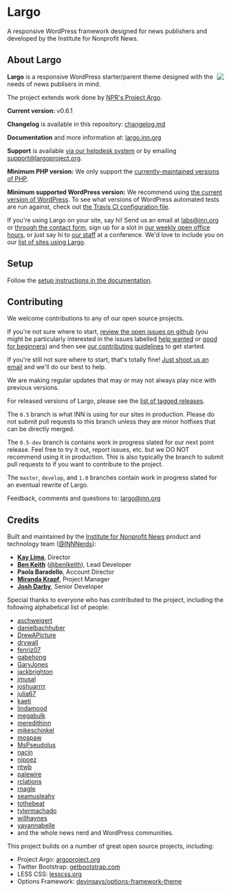 # Largo

A responsive WordPress framework designed for news publishers and developed by the Institute for Nonprofit News.

## About Largo

<img align="right" src="/img/largo-login-logo.png" />

**Largo** is a responsive WordPress starter/parent theme designed with the needs of news publisers in mind.

The project extends work done by [NPR's Project Argo](http://argoproject.org/).

**Current version:** v0.6.1

**Changelog** is available in this repository: [changelog.md](./changelog.md)

**Documentation** and more information at: [largo.inn.org](https://largo.inn.org)

**Support** is available [via our helpdesk system](http://support.largoproject.org/) or by emailing [support@largoproject.org](mailto:support@largoproject.org).

**Minimum PHP version:** We only support the [currently-maintained versions of PHP](https://secure.php.net/supported-versions.php).

**Minimum supported WordPress version:** We recommend using [the current version of WordPress](https://wordpress.org/download/releases/). To see what versions of WordPress automated tests are run against, check out [the Travis CI configuration file](./.travis.yml).

If you're using Largo on your site, say hi! Send us an email at [labs@inn.org](mailto:labs@inn.org) or [through the contact form](https://labs.inn.org/contact/), sign up for a slot in [our weekly open office hours](https://docs.google.com/spreadsheets/d/1p-twn2D8oow7vXBfkcdYcZnVA4z8Q42OMs77KlHwf-g/edit#gid=0), or just say hi to [our staff](https://labs.inn.org/nerds/) at a conference. We'd love to include you on our [list of sites using Largo](https://github.com/INN/largo/wiki/Sites-Using-Largo).

## Setup

Follow the [setup instructions in the documentation](http://largo.readthedocs.io/users/download.html).

## Contributing

We welcome contributions to any of our open source projects.

If you're not sure where to start, [review the open issues on github](https://github.com/INN/Largo/issues) (you might be particularly interested in the issues labelled [help wanted](https://github.com/INN/Largo/labels/help%20wanted) or [good for beginners](https://github.com/INN/Largo/issues?q=label%3A%22good+for+beginners%22)) and then see [our contributing guidelines](/contributing.md) to get started.

If you're still not sure where to start, that's totally fine! [Just shoot us an email](mailto:nerds@inn.org) and we'll do our best to help.

We are making regular updates that may or may not always play nice with previous versions.

For released versions of Largo, please see the [list of tagged releases](https://github.com/INN/Largo/releases).

The `0.5` branch is what INN is using for our sites in production. Please do not submit pull requests to this branch unless they are minor hotfixes that can be directly merged.

The `0.5-dev` branch is contains work in progress slated for our next point release. Feel free to try it out, report issues, etc. but we DO NOT recommend using it in production. This is also typically the branch to submit pull requests to if you want to contribute to the project.

The `master`, `develop`, and `1.0` branches contain work in progress slated for an eventual rewrite of Largo.

Feedback, comments and questions to: [largo@inn.org](mailto:largo@inn.org)

## Credits

Built and maintained by the [Institute for Nonprofit News](http://inn.org) product and technology team ([@INNNerds](http://twitter.com/INNNerds)):

- **[Kay Lima](https://github.com/kaylima)**, Director
- **[Ben Keith](https://github.com/benlk)** ([@benlkeith](http://twitter.com/benlkeith)), Lead Developer
- **Paola Baradello**, Account Director
- **[Miranda Krapf](https://github.com/MirandaEcho)**, Project Manager
- **[Josh Darby](https://github.com/joshdarby)**, Senior Developer

Special thanks to everyone who has contributed to the project, including the following alphabetical list of people:
- [aschweigert](https://github.com/aschweigert)
- [danielbachhuber](http://github.com/danielbachhuber)
- [DrewAPicture](http://github.com/drewapicture)
- [drywall](http://github.com/drywall)
- [fenriz07](http://github.com/fenriz07)
- [gabehong](https://github.com/gabehong)
- [GaryJones](http://github.com/garyjones)
- [jackbrighton](http://github.com/jackbrighton)
- [jmusal](https://github.com/jmusal)
- [joshuarrrr](http://github.com/joshuarrrr)
- [julia67](https://github.com/julia67)
- [kaeti](https://github.com/kaeti)
- [lindamood](http://github.com/lindamood)
- [megabulk](https://github.com/megabulk)
- [meredithinn](http://github.com/meredithinn)
- [mikeschinkel](https://github.com/mikeschinkel)
- [mospaw](http://github.com/mospaw)
- [MsPseudolus](https://github.com/MsPseudolus)
- [nacin](http://github.com/nacin)
- [nipoez](http://github.com/nipoez)
- [ntwb](https://github.com/ntwb)
- [palewire](http://github.com/palewire)
- [rclations](https://github.com/rclations)
- [rnagle](https://github.com/rnagle)
- [seamusleahy](http://github.com/seamusleahy)
- [tothebeat](http://github.com/tothebeat)
- [tylermachado](https://github.com/tylermachado)
- [willhaynes](http://github.com/willhaynes)
- [yayannabelle](https://github.com/yayannabelle)
- and the whole news nerd and WordPress communities.

This project builds on a number of great open source projects, including:

* Project Argo: [argoproject.org](http://argoproject.org/)
* Twitter Bootstrap: [getbootstrap.com](http://getbootstrap.com/)
* LESS CSS: [lesscss.org](http://lesscss.org/)
* Options Framework: [devinsays/options-framework-theme](https://github.com/devinsays/options-framework-theme)
